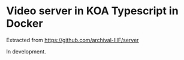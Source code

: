 # Video server in KOA Typescript in Docker

Extracted from 
https://github.com/archival-IIIF/server

In development.

